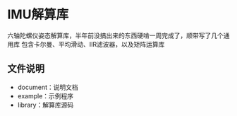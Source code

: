 # IMU解算库
六轴陀螺仪姿态解算库，半年前没搞出来的东西硬啃一周完成了，顺带写了几个通用库
包含卡尔曼、平均滑动、IIR滤波器，以及矩阵运算库

## 文件说明

- document：说明文档
- example：示例程序
- library：解算库源码
